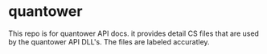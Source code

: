 # quantower
This repo is for quantower API docs. it provides detail CS files that are used by the quantower API DLL's. The files are labeled accuratley. 
